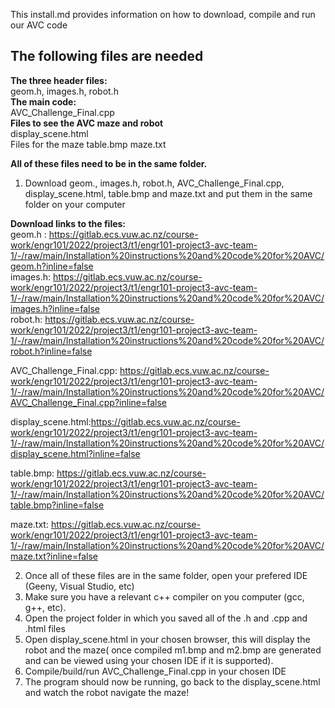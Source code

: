 This install.md provides information on how to download, compile and run our AVC code

**<h2>The following files are needed<br></h2>**
**The three header files:<br>**
geom.h, images.h, robot.h <br>
**The main code:<br>**
AVC_Challenge_Final.cpp<br>
**Files to see the AVC maze and robot<br>**
display_scene.html<br>
Files for the maze
table.bmp
maze.txt

**All of these files need to be in the same folder.**
1. Download geom., images.h, robot.h, AVC_Challenge_Final.cpp, display_scene.html, table.bmp and maze.txt and put them in the same folder on your computer

**Download links to the files:<br>**
geom.h : https://gitlab.ecs.vuw.ac.nz/course-work/engr101/2022/project3/t1/engr101-project3-avc-team-1/-/raw/main/Installation%20instructions%20and%20code%20for%20AVC/geom.h?inline=false<br>
images.h: https://gitlab.ecs.vuw.ac.nz/course-work/engr101/2022/project3/t1/engr101-project3-avc-team-1/-/raw/main/Installation%20instructions%20and%20code%20for%20AVC/images.h?inline=false<br>
robot.h: https://gitlab.ecs.vuw.ac.nz/course-work/engr101/2022/project3/t1/engr101-project3-avc-team-1/-/raw/main/Installation%20instructions%20and%20code%20for%20AVC/robot.h?inline=false

AVC_Challenge_Final.cpp: https://gitlab.ecs.vuw.ac.nz/course-work/engr101/2022/project3/t1/engr101-project3-avc-team-1/-/raw/main/Installation%20instructions%20and%20code%20for%20AVC/AVC_Challenge_Final.cpp?inline=false<br>

display_scene.html:https://gitlab.ecs.vuw.ac.nz/course-work/engr101/2022/project3/t1/engr101-project3-avc-team-1/-/raw/main/Installation%20instructions%20and%20code%20for%20AVC/display_scene.html?inline=false<br>

table.bmp: https://gitlab.ecs.vuw.ac.nz/course-work/engr101/2022/project3/t1/engr101-project3-avc-team-1/-/raw/main/Installation%20instructions%20and%20code%20for%20AVC/table.bmp?inline=false<br>

maze.txt: https://gitlab.ecs.vuw.ac.nz/course-work/engr101/2022/project3/t1/engr101-project3-avc-team-1/-/raw/main/Installation%20instructions%20and%20code%20for%20AVC/maze.txt?inline=false<br>




2. Once all of these files are in the same folder, open your prefered IDE (Geeny, Visual Studio, etc)
3. Make sure you have a relevant c++ compiler on you computer (gcc, g++, etc).
4. Open the project folder in which you saved all of the .h and .cpp and .html files
5. Open display_scene.html in your chosen browser, this will display the robot and the maze( once compiled m1.bmp and m2.bmp are generated and can be viewed using your chosen IDE if it is supported).
6. Compile/build/run AVC_Challenge_Final.cpp in your chosen IDE
7. The program should now be running, go back to the display_scene.html and watch the robot navigate the maze!


